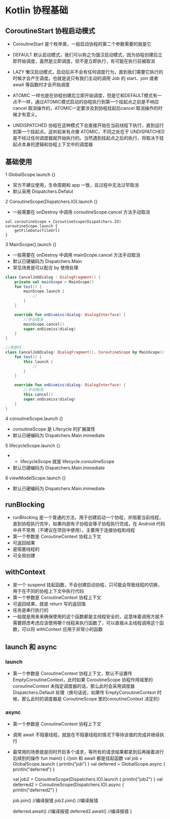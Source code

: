 # Kotlin 协程基础





## CoroutineStart 协程启动模式
- CoroutineStart 是个枚举类，一般启动协程的第二个参数需要的就是它

- DEFAULT 默认启动模式，我们可以称之为饿汉启动模式，因为协程创建后立即开始调度，虽然是立即调度，但不是立即执行，有可能在执行前被取消
- LAZY 懒汉启动模式，启动后并不会有任何调度行为，直到我们需要它执行的时候才会产生调度。也就是说只有我们主动的调用 Job 的 start、join 或者 await 等函数时才会开始调度
- ATOMIC 一样也是在协程创建后立即开始调度，但是它和DEFAULT模式有一点不一样，通过ATOMIC模式启动的协程执行到第一个挂起点之前是不响应cancel 取消操作的，ATOMIC一定要涉及到协程挂起后cancel 取消操作的时候才有意义。
- UNDISPATCHED 协程在这种模式下会直接开始在当前线程下执行，直到运行到第一个挂起点。这听起来有点像 ATOMIC，不同之处在于 UNDISPATCHED 是不经过任何调度器就开始执行的。当然遇到挂起点之后的执行，将取决于挂起点本身的逻辑和协程上下文中的调度器
 


## 基础使用





1 GlobalScope.launch {}
- 官方不建议使用，生命周期和 app 一致，且过程中无法过早取消
- 默认采用 Dispatchers.Defalut

2 CoroutineScope(Dispatchers.IO).launch {}
- 一般需要在 onDestroy 中调用 coroutineScope.cancel 方法手动取消

```
val coroutineScope = CoroutineScope(Dispatchers.IO)
coroutineScope.launch {
    getFileData(fileUrl)
}
```

3 MainScope().launch {}
- 一般需要在 onDestroy 中调用 mainScope.cancel 方法手动取消
- 默认已硬编码为 Dispatchers.Main
- 常见场景是可以配合 by 使用处理

```kotlin
class CancelJobDialog : DialogFragment() {
    private val mainScope = MainScope()
    fun test() {
        mainScope.launch {
            //
        }
    }

    override fun onDismiss(dialog: DialogInterface) {
        //手动取消
        mainScope.cancel()
        super.onDismiss(dialog)
    }
}
```

```kotlin
//类委托
class CancelJobDialog: DialogFragment(), CoroutineScope by MainScope() {
    fun test() {
        this.launch {
            //
        }
    }

    override fun onDismiss(dialog: DialogInterface) {
        //手动取消
        this.cancel()
        super.onDismiss(dialog)
    }
}
```

4 coroutineScope.launch {}
- coroutineScope 是 Lifecycle 的扩展属性
- 默认已硬编码为 Dispatchers.Main.immediate

5 lifecycleScope.launch {}
- - lifecycleScope 就是 lifecycle.coroutineScope
- 默认已硬编码为 Dispatchers.Main.immediate

6 viewModelScope.launch {}
- 默认已硬编码为 Dispatchers.Main.immediate



## runBlocking 
- runBlocking 是一个普通的方法，用于创建启动一个协程，并阻塞当前线程，直到协程执行完毕，如果内部有子协程会等子协程执行完成，在 Android 代码中并不常用（不建议在项目中使用），主要用于连接协程和线程
- 第一个参数是 CoroutineContext 协程上下文
- 可返回结果
- 是阻塞线程的
- 可全局创建

## withContext 
- 是一个 suspend 挂起函数，不会创建启动协程，只可能会导致线程的切换，用于在不同的协程上下文中执行代码
- 第一个参数是 CoroutineContext 协程上下文
- 可返回结果，就是 return 写的返回值
- 任务是串行执行的
- 一般就是用来来确保使用的这个函数都是主线程安全的，这意味着调用方就不需要顾虑考虑应该使用哪个线程来执行函数了，可以直接从主线程调用这个函数，可以将 withContext 应用于非常小的函数




## launch 和 async

### launch
- 第一个参数是 CoroutineContext 协程上下文，默认不设置传 EmptyCoroutineContext，此时如果 CoroutineScope 协程作用域里的 coroutineContext 未指定调度器的话，那么此时会采用调度器 Dispatchers.Default 处理（换句话说，如果传 EmptyCoroutineContext  时候，那么此时的调度器是 CoroutineScope 里的coroutineContext 决定的）

### async
- 第一个参数是 CoroutineContext 协程上下文
- 调用 await 不阻塞线程，就是在不阻塞线程的情况下等待该值的完成并继续执行
- 最常用的场景就是同时开启多个请求，等所有的请求结果都拿到后再接着进行后续别的操作
fun main() {
    //join 和 await 都是挂起函数
    val job = GlobalScope.launch { println("job") }
    val deferred = GlobalScope.async { println("deferred") }

    val job2 = CoroutineScope(Dispatchers.IO).launch { println("job2") }
    val deferred2 = CoroutineScope(Dispatchers.IO).async { println("deferred2") }

    job.join() //编译报错
    job2.join() //编译报错

    deferred.await() //编译报错
    deferred2.await() //编译报错
}
